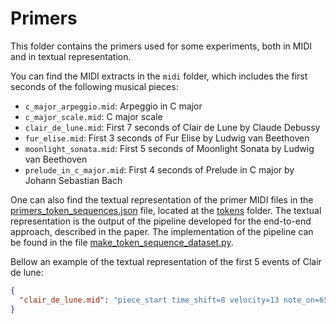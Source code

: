 # Primers

This folder contains the primers used for some experiments, both in MIDI and in textual representation.

You can find the MIDI extracts in the `midi` folder, which includes the first seconds of the following musical pieces:

- `c_major_arpeggio.mid`: Arpeggio in C major 
- `c_major_scale.mid`: C major scale
- `clair_de_lune.mid`: First 7 seconds of Clair de Lune by Claude Debussy
- `fur_elise.mid`: First 3 seconds of Fur Elise by Ludwig van Beethoven
- `moonlight_sonata.mid`: First 5 seconds of Moonlight Sonata by Ludwig van Beethoven
- `prelude_in_c_major.mid`: First 4 seconds of Prelude in C major by Johann Sebastian Bach


One can also find the textual representation of the primer MIDI files in the [primers_token_sequences.json](./tokens/primers_token_sequences.json) file,
located at the [tokens](./tokens) folder. 
The textual representation is the output of the pipeline developed for the end-to-end approach, described in the paper. 
The implementation of the pipeline can be found in the file 
[make_token_sequence_dataset.py](../../src/data/make_token_sequence_dataset.py).

Bellow an example of the textual representation of the first 5 events of Clair de lune:
```json
{
  "clair_de_lune.mid": "piece_start time_shift=8 velocity=13 note_on=65 note_on=68..."
}
```